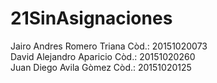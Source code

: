 # 21SinAsignaciones

Jairo Andres Romero Triana Còd.: 20151020073 <br>
David Alejandro Aparicio Còd.: 20151020260 <br>
Juan Diego Avila Gòmez Còd.: 20151020125
